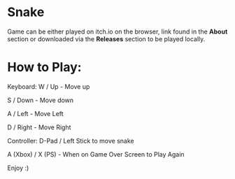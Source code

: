 # Snake
Game can be either played on itch.io on the browser, link found in the **About** section or downloaded via the **Releases** section to be played locally.

# How to Play:
Keyboard:
W / Up - Move up

S / Down - Move down

A / Left - Move Left

D / Right - Move Right



Controller:
D-Pad / Left Stick to move snake

A (Xbox) / X (PS) - When on Game Over Screen to Play Again


Enjoy :)
